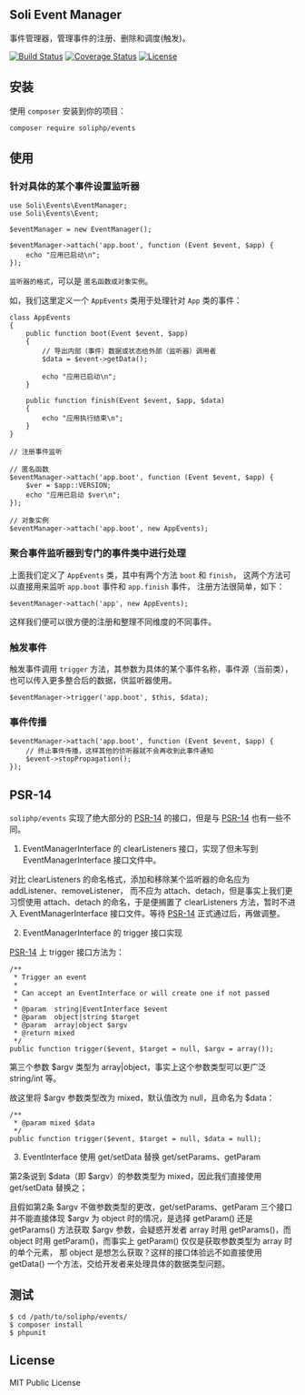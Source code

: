 Soli Event Manager
------------------

事件管理器，管理事件的注册、删除和调度(触发)。

[![Build Status](https://travis-ci.org/soliphp/events.svg?branch=master)](https://travis-ci.org/soliphp/events)
[![Coverage Status](https://coveralls.io/repos/github/soliphp/events/badge.svg?branch=master)](https://coveralls.io/github/soliphp/events?branch=master)
[![License](https://poser.pugx.org/soliphp/events/license)](https://packagist.org/packages/soliphp/events)

## 安装

使用 `composer` 安装到你的项目：

    composer require soliphp/events

## 使用

### 针对具体的某个事件设置监听器

    use Soli\Events\EventManager;
    use Soli\Events\Event;

    $eventManager = new EventManager();

    $eventManager->attach('app.boot', function (Event $event, $app) {
        echo "应用已启动\n";
    });

`监听器的格式`，可以是 `匿名函数或对象实例`。

如，我们这里定义一个 `AppEvents` 类用于处理针对 `App` 类的事件：

    class AppEvents
    {
        public function boot(Event $event, $app)
        {
            // 导出内部（事件）数据或状态给外部（监听器）调用者
            $data = $event->getData();

            echo "应用已启动\n";
        }

        public function finish(Event $event, $app, $data)
        {
            echo "应用执行结束\n";
        }
    }

    // 注册事件监听

    // 匿名函数
    $eventManager->attach('app.boot', function (Event $event, $app) {
        $ver = $app::VERSION;
        echo "应用已启动 $ver\n";
    });

    // 对象实例
    $eventManager->attach('app.boot', new AppEvents);

### 聚合事件监听器到专门的事件类中进行处理

上面我们定义了 `AppEvents` 类，其中有两个方法 `boot` 和 `finish`，
这两个方法可以直接用来监听 `app.boot` 事件和 `app.finish` 事件，
注册方法很简单，如下：

    $eventManager->attach('app', new AppEvents);

这样我们便可以很方便的注册和整理不同维度的不同事件。

### 触发事件

触发事件调用 `trigger` 方法，其参数为具体的某个事件名称，事件源（当前类），
也可以传入更多整合后的数据，供监听器使用。

    $eventManager->trigger('app.boot', $this, $data);

### 事件传播

    $eventManager->attach('app.boot', function (Event $event, $app) {
        // 终止事件传播，这样其他的侦听器就不会再收到此事件通知
        $event->stopPropagation();
    });

## PSR-14

`soliphp/events` 实现了绝大部分的 [PSR-14] 的接口，但是与 [PSR-14] 也有一些不同。

1. EventManagerInterface 的 clearListeners 接口，实现了但未写到
   EventManagerInterface 接口文件中。

对比 clearListeners 的命名格式，添加和移除某个监听器的命名应为 addListener、removeListener，
而不应为 attach、detach，但是事实上我们更习惯使用 attach、detach
的命名，于是便搁置了 clearListeners 方法，暂时不进入 EventManagerInterface
接口文件。等待 [PSR-14] 正式通过后，再做调整。

2. EventManagerInterface 的 trigger 接口实现

[PSR-14] 上 trigger 接口方法为：

    /**
     * Trigger an event
     *
     * Can accept an EventInterface or will create one if not passed
     *
     * @param  string|EventInterface $event
     * @param  object|string $target
     * @param  array|object $argv
     * @return mixed
     */
    public function trigger($event, $target = null, $argv = array());

第三个参数 $argv 类型为 array|object，事实上这个参数类型可以更广泛 string/int 等。

故这里将 $argv 参数类型改为 mixed，默认值改为 null，且命名为 $data：

    /**
     * @param mixed $data
     */
    public function trigger($event, $target = null, $data = null);

3. EventInterface 使用 get/setData 替换 get/setParams、getParam

第2条说到 $data（即 $argv）的参数类型为 mixed，因此我们直接使用 get/setData
替换之；

且假如第2条 $argv 不做参数类型的更改，get/setParams、getParam 三个接口
并不能直接体现 $argv 为 object 时的情况，是选择 getParam() 还是 getParams()
方法获取 $argv 参数，会疑惑开发者 array 时用 getParams()，而 object 时用
getParam()，而事实上 getParam() 仅仅是获取参数类型为 array 时的单个元素，
那 object 是想怎么获取？这样的接口体验远不如直接使用 getData()
一个方法，交给开发者来处理具体的数据类型问题。

## 测试

    $ cd /path/to/soliphp/events/
    $ composer install
    $ phpunit

## License

MIT Public License


[Phalcon 框架的事件管理器]: https://docs.phalconphp.com/en/latest/events
[PSR-14]: https://github.com/php-fig/fig-standards/blob/master/proposed/event-manager.md
